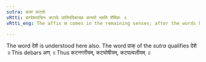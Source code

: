 ```yaml
---
sutra: प्राचां कटादेः
vRtti: प्राग्देशवाचिनः कटादेः प्रातिपदिकाच्छः प्रत्ययो भवति शैषिकः ॥
vRtti_eng: The affix छ comes in the remaining senses; after the words beginning with कट denoting the places of the East-folk.

---
```

The word देशे is understood here also. The word प्राक् of the _sutra_ qualifies देशे ॥ This debars अण् ॥ Thus कटनगरीयम्, कटघोषीयम्, कटपल्वलीयम् ॥